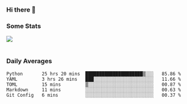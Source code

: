 ### Hi there 👋

<!--
**haruishi43/haruishi43** is a ✨ _special_ ✨ repository because its `README.md` (this file) appears on your GitHub profile.

Here are some ideas to get you started:

- 🔭 I’m currently working on ...
- 🌱 I’m currently learning ...
- 👯 I’m looking to collaborate on ...
- 🤔 I’m looking for help with ...
- 💬 Ask me about ...
- 📫 How to reach me: ...
- 😄 Pronouns: ...
- ⚡ Fun fact: ...
-->

### Some Stats
<div>
  <img align="center" src="https://github-readme-stats.vercel.app/api?username=haruishi43&count_private=true&show_icons=true" />
</div>

</br>

### Daily Averages

<!--START_SECTION:waka-->
```text
Python       25 hrs 20 mins  █████████████████████▒░░░   85.86 % 
YAML         3 hrs 26 mins   ███░░░░░░░░░░░░░░░░░░░░░░   11.66 % 
TOML         15 mins         ▒░░░░░░░░░░░░░░░░░░░░░░░░   00.87 % 
Markdown     11 mins         ░░░░░░░░░░░░░░░░░░░░░░░░░   00.63 % 
Git Config   6 mins          ░░░░░░░░░░░░░░░░░░░░░░░░░   00.37 % 
```
<!--END_SECTION:waka-->
